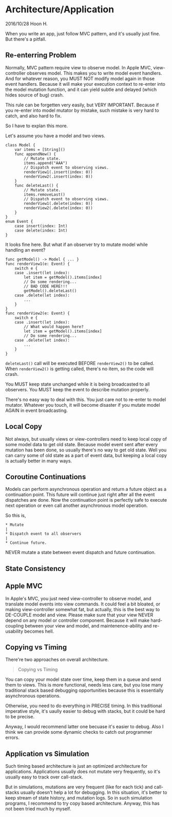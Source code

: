 Architecture/Application
========================
2016/10/28
Hoon H.

When you write an app, just follow MVC pattern, and it's usually 
just fine. But there's a pitfall. 

Re-enterring Problem
--------------------
Normally, MVC pattern require view to observe model.
In Apple MVC, view-controller observes model.
This makes you to write model event handlers.
And for whatever reason, you MUST NOT modify model again
in those event handlers. Because it will make your execution
context to re-enter into the model mutation function, 
and it can yield subtle and delayed (which hides source of bug) 
crash.

This rule can be forgetten very easily, but VERY IMPORTANT.
Because if you re-enter into model mutator by mistake, such
mistake is very hard to catch, and also hard to fix.

So I have to explan this more.

Let's assume you have a model and two views.

    class Model {
        var items = [String]()
        func appendNew() {
            // Mutate state.
            items.append("AAA")
            // Dispatch event to observing views.
            renderView1(.insert(index: 0))
            renderView2(.insert(index: 0))
        }
        func deleteLast() {
            // Mutate state.
            items.removeLast()
            // Dispatch event to observing views.
            renderView1(.delete(index: 0))
            renderView2(.delete(index: 0))
        }
    }
    enum Event {
        case insert(index: Int)
        case delete(index: Int)
    }

It looks fine here. But what if an observer try to mutate 
model while handling an event?

    func getModel() -> Model { ... }
    func renderView1(e: Event) {
        switch e {
        case .insert(let index):
            let item = getModel().items[index]
            // Do some rendering...
            // BAD CODE HERE!!!
            getModel().deleteLast()
        case .delete(let index):
            ...
        }
    }
    func renderView2(e: Event) {
        switch e {
        case .insert(let index):
            // What would happen here?
            let item = getModel().items[index] 
            // Do some rendering...
        case .delete(let index):
            ...
        }
    }

`deleteLast()` call will be executed BEFORE `renderView2()`
to be called. When `renderView2()` is getting called, there's
no item, so the code will crash.

You MUST keep state unchanged while it is being broadcasted
to all observers. You MUST keep the event to describe mutation
properly. 

There's no easy way to deal with this. You just care not to
re-enter to model mutator. Whatever you touch, it will become
disaster if you mutate model AGAIN in event broadcasting.



Local Copy
---------- 
Not always, but usually views or view-controllers need to
keep local copy of some model data to get old state. Because
model event sent after every mutation has been done, so 
usually there's no way to get old state. Well you can carry
some of old state as a part of event data, but keeping a 
local copy is actually better in many ways.



Coroutine Continuations
-----------------------
Models can perform asynchronous operation and return a future 
object as a continuation point. This future will continue
just right after all the event dispatches are done. Now the 
continuation point is perfectly safe to execute next operation
or even call another asynchronous model operation.

So this is, 

    * Mutate
    | 
    * Dispatch event to all observers
    |
    * Continue future.

NEVER mutate a state between event dispatch and future 
continuation.










State Consistency
-----------------







Apple MVC
---------
In Apple's MVC, you just need view-controller to observe model, 
and translate model events into view commands. It could feel a
bit bloated, or making view-controller somewhat fat, but 
actually, this is the best way to DE-COUPLE model and view.
Please make sure that your view NEVER depend on any model or 
controller component. Because it will make hard-coupling between
your view and model, and maintenence-ability and re-usability 
becomes hell.






Copying vs Timing
-----------------
There're two approaches on overall architecture.

> Copying vs Timing

You can copy your model state over time, keep them in a queue
and send them to views. This is more functional, needs less
care, but you lose many traditional stack based debugging 
opportunities because this is essentially asynchronous operations.

Otherwise, you need to do everything in PRECISE timing. In this
traditional imperative style, it's uaully easier to debug with 
stacks, but it could be hard to be precise. 

Anyway, I would recommend latter one becuase it's easier to debug.
Also I think we can provide some dynamic checks to catch out
programmer errors.








Application vs Simulation
-------------------------
Such timing based architecture is just an optimized architecture 
for applications. Applications usually does not mutate very 
frequently, so it's usually easy to track over call-stack.

But in simulations, mutations are very frequent (like for each tick)
and call-stacks usually doesn't help a lot for debugging. In this 
situation, it's better to keep stream of state history, and mutation
logs. So in such simulation programs, I recommend to try copy based
architecture. Anyway, this has not been tried much by myself.






















